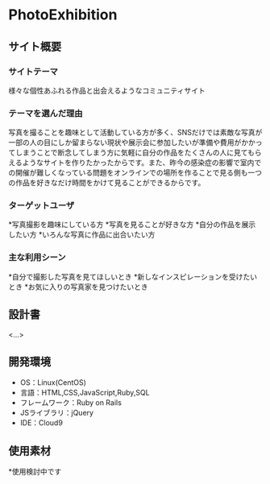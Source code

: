 # PhotoExhibition

## サイト概要

### サイトテーマ
様々な個性あふれる作品と出会えるようなコミュニティサイト

### テーマを選んだ理由
写真を撮ることを趣味として活動している方が多く、SNSだけでは素敵な写真が一部の人の目にしか留まらない現状や展示会に参加したいが準備や費用がかかってしまうことで断念してしまう方に気軽に自分の作品をたくさんの人に見てもらえるようなサイトを作りたかったからです。また、昨今の感染症の影響で室内での開催が難しくなっている問題をオンラインでの場所を作ることで見る側も一つの作品を好きなだけ時間をかけて見ることができるからです。

### ターゲットユーザ
*写真撮影を趣味にしている方
*写真を見ることが好きな方
*自分の作品を展示したい方
*いろんな写真に作品に出合いたい方

### 主な利用シーン
*自分で撮影した写真を見てほしいとき
*新しなインスピレーションを受けたいとき
*お気に入りの写真家を見つけたいとき

## 設計書
<...>

## 開発環境
- OS：Linux(CentOS)
- 言語：HTML,CSS,JavaScript,Ruby,SQL
- フレームワーク：Ruby on Rails
- JSライブラリ：jQuery
- IDE：Cloud9

## 使用素材
*使用検討中です